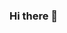 ### Hi there 👋

<!--
**bhaone/bhaone** is a ✨ _special_ ✨ repository because its `README.md` (this file) appears on your GitHub profile.

Here are some ideas to get you started:

- 🔭 I’m currently working on .Net 
- 🌱 I’m currently learning React | Nodejs
- 😄 Pronouns: ... Bha1
-->
